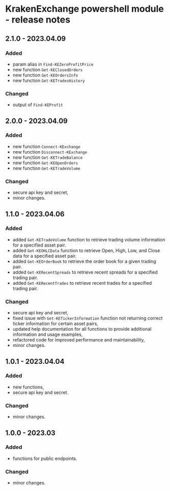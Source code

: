 # KrakenExchange powershell module - release notes

## 2.1.0 - 2023.04.09

### Added

- param alias in `Find-KEZeroProfitPrice`
- new function `Get-KEClosedOrders`
- new function `Get-KEOrdersInfo`
- new function `Get-KETradesHistory`

### Changed

- output of `Find-KEProfit`

## 2.0.0 - 2023.04.09

### Added

- new function `Connect-KExchange`
- new function `Disconnect-KExchange`
- new function `Get-KETradeBalance`
- new function `Get-KEOpenOrders`
- new function `Get-KETradeVolume`

### Changed

- secure api key and secret,
- minor changes.

## 1.1.0 - 2023.04.06

### Added

- added `Get-KETradeVolume` function to retrieve trading volume information for a specified asset pair.
- added `Get-KEOHLCData` function to retrieve Open, High, Low, and Close data for a specified asset pair.
- added `Get-KEOrderBook` to retrieve the order book for a given trading pair.
- added `Get-KERecentSpreads` to retrieve recent spreads for a specified trading pair.
- added `Get-KERecentTrades` to retrieve recent trades for a specified trading pair.

### Changed

- secure api key and secret,
- fixed issue with `Get-KETickerInformation` function not returning correct ticker information for certain asset pairs,
- updated help documentation for all functions to provide additional information and usage examples,
- refactored code for improved performance and maintainability,
- minor changes.

## 1.0.1 - 2023.04.04

### Added

- new functions,
- secure api key and secret.

### Changed

- minor changes.

## 1.0.0 - 2023.03

### Added

- functions for public endpoints.

### Changed

- minor changes.
